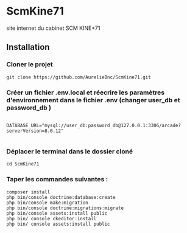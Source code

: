 # ScmKine71
site internet du cabinet SCM KINE+71

## Installation

### Cloner le projet
```
git clone https://github.com/AurelieBnc/ScmKine71.git
```
### Créer un fichier .env.local et réecrire les paramètres d'environnement dans le fichier .env (changer user_db et password_db )

```

DATABASE_URL="mysql://user_db:password_db@127.0.0.1:3306/arcade?serverVersion=8.0.12"


```
### Déplacer le terminal dans le dossier cloné
```
cd ScmKine71
```
### Taper les commandes suivantes :
```
composer install
php bin/console doctrine:database:create
php bin/console make:migration
php bin/console doctrine:migrations:migrate
php bin/console assets:install public
php bin/ console ckeditor:install
php bin/ console assets:install public

```
